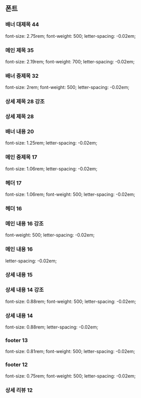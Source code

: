 ## 폰트

### 배너 대제목 44
font-size: 2.75rem; font-weight: 500; letter-spacing: -0.02em;
### 메인 제목 35
font-size: 2.19rem; font-weight: 700; letter-spacing: -0.02em;
### 배너 중제목 32
font-size: 2rem; font-weight: 500; letter-spacing: -0.02em;
### 상세 제목 28 강조
### 상세 제목 28
### 배너 내용 20
font-size: 1.25rem; letter-spacing: -0.02em;
### 메인 중제목 17
font-size: 1.06rem; letter-spacing: -0.02em;
### 헤더 17
font-size: 1.06rem; font-weight: 500; letter-spacing: -0.02em;
### 헤더 16
### 메인 내용 16 강조
font-weight: 500; letter-spacing: -0.02em;
### 메인 내용 16
letter-spacing: -0.02em;
### 상세 내용 15
### 상세 내용 14 강조
font-size: 0.88rem; font-weight: 500; letter-spacing: -0.02em;
### 상세 내용 14
font-size: 0.88rem; letter-spacing: -0.02em;
### footer 13
font-size: 0.81rem; font-weight: 500; letter-spacing: -0.02em;
### footer 12
font-size: 0.75rem; font-weight: 500; letter-spacing: -0.02em;
### 상세 리뷰 12